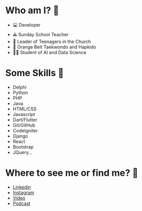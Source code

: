# Who am I? 🤔

- 💻 Developer
- ⛪ Sunday School Teacher
- 👦 Leader of Teenagers in the Church
- 🥋 Orange Belt Taekwondo and Hapkido
- 👨‍🎓 Student of AI and Data Science

# Some Skills 🤹

- Delphi
- Python
- PHP
- Java
- HTML/CSS
- Javascript
- Dart/Flutter
- Git/GitHub
- CodeIgniter
- Django
- React
- Bootstrap
- JQuery...

# Where to see me or find me? 👀

- [Linkedin](https://www.linkedin.com/in/lucas-tribioli-578765102/)
- [Instagram](https://www.instagram.com/lucastribioli/)
- [Video](https://www.youtube.com/watch?v=oUe6MCjGMbw&t=1164s)
- [Podcast](https://www.scuba.dev.br/2021/11/26/o-acougueiro-que-se-tornou-dev-lucas-tribioli/)
